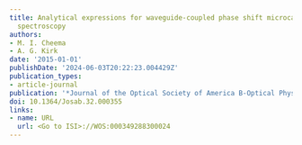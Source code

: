 ```yaml
---
title: Analytical expressions for waveguide-coupled phase shift microcavity ring down
  spectroscopy
authors:
- M. I. Cheema
- A. G. Kirk
date: '2015-01-01'
publishDate: '2024-06-03T20:22:23.004429Z'
publication_types:
- article-journal
publication: '*Journal of the Optical Society of America B-Optical Physics*'
doi: 10.1364/Josab.32.000355
links:
- name: URL
  url: <Go to ISI>://WOS:000349288300024
---
```

